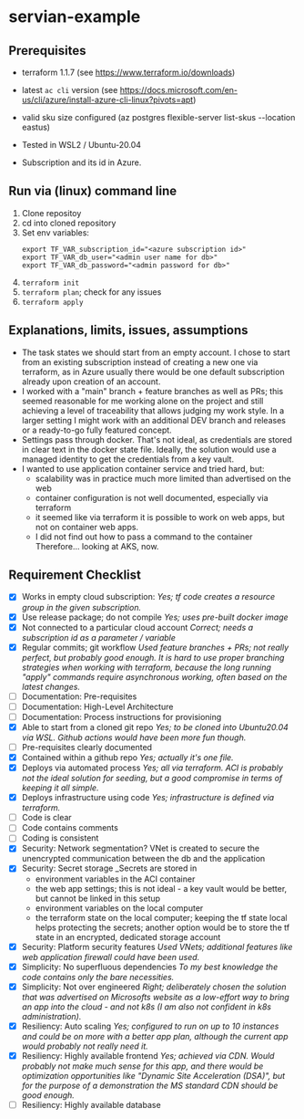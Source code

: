 # servian-example

## Prerequisites

* terraform 1.1.7 (see https://www.terraform.io/downloads)
* latest `ac cli` version (see https://docs.microsoft.com/en-us/cli/azure/install-azure-cli-linux?pivots=apt)
* valid sku size configured (az postgres flexible-server list-skus --location eastus)

* Tested in WSL2 / Ubuntu-20.04
* Subscription and its id in Azure.


## Run via (linux) command line

1. Clone repositoy
1. cd into cloned repository
1. Set env variables:
   ```
   export TF_VAR_subscription_id="<azure subscription id>"
   export TF_VAR_db_user="<admin user name for db>"
   export TF_VAR_db_password="<admin password for db>"
   ```
1. `terraform init`
1. `terraform plan`; check for any issues
1. `terraform apply`



## Explanations, limits, issues, assumptions

* The task states we should start from an empty account. I chose to start from an existing subscription instead of creating a new one via terraform, as in Azure usually there would be one default subscription already upon creation of an account.
* I worked with a "main" branch + feature branches as well as PRs; this seemed reasonable for me working alone on the project and still achieving a level of traceability that allows judging my work style. In a larger setting I might work with an additional DEV branch and releases or a ready-to-go fully featured concept.
* Settings pass through docker. That's not ideal, as credentials are stored in clear text in the docker state file. Ideally, the solution would use a managed identity to get the credentials from a key vault.
* I wanted to use application container service and tried hard, but:
  * scalability was in practice much more limited than advertised on the web
  * container configuration is not well documented, especially via terraform
  * it seemed like via terraform it is possible to work on web apps, but not on container web apps.
  * I did not find out how to pass a command to the container
  Therefore... looking at AKS, now.



## Requirement Checklist

- [x] Works in empty cloud subscription: _Yes; tf code creates a resource group in the given subscription._
- [x] Use release package; do not compile _Yes; uses pre-built docker image_
- [x] Not connected to a particular cloud account _Correct; needs a subscription id as a parameter / variable_
- [x] Regular commits; git workflow _Used feature branches + PRs; not really perfect, but probably good enough. It is hard to use proper branching strategies when working with terraform, because the long running "apply" commands require asynchronous working, often based on the latest changes._
- [ ] Documentation: Pre-requisites
- [ ] Documentation: High-Level Architecture
- [ ] Documentation: Process instructions for provisioning
- [x] Able to start from a cloned git repo _Yes; to be cloned into Ubuntu20.04 via WSL. Github actions would have been more fun though._
- [ ] Pre-requisites clearly documented
- [x] Contained within a github repo _Yes; actually it's one file._
- [x] Deploys via automated process _Yes; all via terraform. ACI is probably not the ideal solution for seeding, but a good compromise in terms of keeping it all simple._
- [x] Deploys infrastructure using code _Yes; infrastructure is defined via terraform._
- [ ] Code is clear
- [ ] Code contains comments
- [ ] Coding is consistent
- [x] Security: Network segmentation? VNet is created to secure the unencrypted communication between the db and the application
- [x] Security: Secret storage _Secrets are stored in
    - environment variables in the ACI container
    - the web app settings; this is not ideal - a key vault would be better, but cannot be linked in this setup
    - environment variables on the local computer
    - the terraform state on the local computer; keeping the tf state local helps protecting the secrets; another option would be to store the tf state in an encrypted, dedicated storage account
- [x] Security: Platform security features _Used VNets; additional features like web application firewall could have been used._
- [x] Simplicity: No superfluous dependencies _To my best knowledge the code contains only the bare necessities._
- [x] Simplicity: Not over engineered _Right; deliberately chosen the solution that was advertised on Microsofts website as a low-effort way to bring an app into the cloud - and not k8s (I am also not confident in k8s administration)._
- [x] Resiliency: Auto scaling _Yes; configured to run on up to 10 instances and could be on more with a better app plan, although the current app would probably not really need it._
- [x] Resiliency: Highly available frontend _Yes; achieved via CDN. Would probably not make much sense for this app, and there would be optimization opportunities like "Dynamic Site Acceleration (DSA)", but for the purpose of a demonstration the MS standard CDN should be good enough._
- [ ] Resiliency: Highly available database
